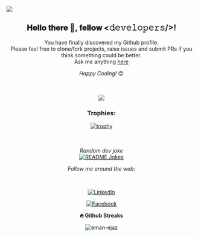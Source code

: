 ![](https://komarev.com/ghpvc/?username=eman-ejaz&color=2c3e51)


<div align="center">
  <h2> 𝐇𝐞𝐥𝐥𝐨 𝐭𝐡𝐞𝐫𝐞 👋, 𝐟𝐞𝐥𝐥𝐨𝐰 <𝚍𝚎𝚟𝚎𝚕𝚘𝚙𝚎𝚛𝚜/>! </h2>
</div>


<div align="center">

  You have finally discovered my Github profile. <br>
  Please feel free to clone/fork projects, raise issues and submit PRs if you think something could be better. <br>
  Ask me anything <a href="mailto:memanejaz97@gmail.com">here</a>

  <i>Happy Coding!</i> 😊

</div>

<div align="center">

  </br>
  </br>

  <a href="https://github.com/eman-ejaz">
    <img align="center" src="https://github-readme-stats.vercel.app/api/top-langs/?username=eman-ejaz&include_all_commits=true&count_private=true&show_icons=true&line_height=20&title_color=7A7ADB&icon_color=2234AE&text_color=D3D3D3&bg_color=0,000000,130F40" />
  </a>

  ### Trophies:

 [![trophy](https://github-profile-trophy.vercel.app/?username=eman-ejaz&theme=onedark&rank=SS,S,SSS,A,AA,AAA,B,C)](https://github.com/ryo-ma/github-profile-trophy)

  </br>
  </br>
  <i>Random dev joke</i><br>
  <a href="https://readme-jokes.vercel.app"><img align="center" src="https://readme-jokes.vercel.app/api" alt="README Jokes"></a>

  <i>Follow me around the web:</i>
  
  <br>

  <a href="https://www.linkedin.com/in/eman-ejaz" target="_blank"><img src="https://img.shields.io/badge/LinkedIn-%230077B5.svg?&style=flat-square&logo=linkedin&logoColor=white" alt="LinkedIn"></a>
<!--   <a href="https://www.instagram.com/goharattiq" target="_blank"><img src="https://img.shields.io/badge/Instagram-%23E4405F.svg?&style=flat-square&logo=instagram&logoColor=white" alt="Instagram"></a> -->
  <a href="https://www.facebook.com/memanejaz" target="_blank"><img src="https://img.shields.io/badge/Facebook-%231877F2.svg?&style=flat-square&logo=facebook&logoColor=white" alt="Facebook"></a>


<b>🔥 Github Streaks</b>
<p align="center"><img src="https://github-readme-streak-stats.herokuapp.com/?user=eman-ejaz&theme=black-ice&hide_border=true&stroke=0000&background=0D1117&ring=e05397&fire=e05397&currStreakLabel=e05397&bg_color=30,e96443,904e95&title_color=fff&text_color=fff" alt="eman-ejaz" /></p>

  
</div>
